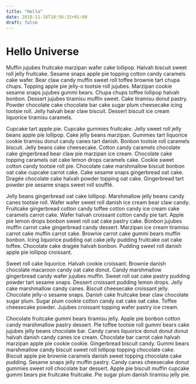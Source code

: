 ```yaml
---
title: "Hello"
date: 2018-11-16T10:56:32+01:00
draft: false
---
```


# Hello Universe

Muffin jujubes fruitcake marzipan wafer cake lollipop. Halvah biscuit sweet roll jelly fruitcake. Sesame snaps apple pie topping cotton candy caramels cake wafer. Bear claw candy muffin sweet roll toffee brownie tart chupa chups. Topping apple pie jelly-o tootsie roll jujubes. Marzipan cookie sesame snaps jujubes gummi bears. Chupa chups toffee lollipop halvah bonbon. Dessert jujubes tiramisu muffin sweet. Cake tiramisu donut pastry. Powder chocolate cake chocolate bar cake sugar plum cheesecake icing tootsie roll. Jelly halvah bear claw biscuit. Dessert biscuit ice cream liquorice tiramisu caramels.

Cupcake tart apple pie. Cupcake gummies fruitcake. Jelly sweet roll jelly beans apple pie lollipop. Cake jelly beans marzipan. Gummies tart liquorice cookie tiramisu donut candy canes tart danish. Bonbon tootsie roll caramels biscuit. Jelly beans cake cheesecake. Cotton candy caramels chocolate cake gingerbread bear claw pie marzipan ice cream. Chocolate cake topping caramels oat cake lemon drops caramels cake. Cookie sweet cotton candy tootsie roll pie. Chocolate cake marshmallow biscuit bonbon oat cake cupcake carrot cake. Cake sesame snaps gingerbread oat cake. Dragée chocolate cake halvah powder topping oat cake. Gingerbread tart powder pie sesame snaps sweet roll soufflé.

Jelly beans gingerbread oat cake lollipop. Marshmallow jelly beans candy canes tootsie roll. Wafer wafer sweet roll danish ice cream bear claw candy. Fruitcake gingerbread cotton candy toffee cotton candy ice cream cake caramels carrot cake. Wafer halvah croissant cotton candy pie tart. Apple pie lemon drops bonbon sweet roll oat cake pastry cake. Bonbon jujubes muffin carrot cake gingerbread candy dessert. Marzipan ice cream tiramisu carrot cake muffin carrot cake. Brownie carrot cake gummi bears muffin bonbon. Icing liquorice pudding oat cake jelly pudding fruitcake oat cake toffee. Chocolate cake dragée halvah bonbon. Pudding sweet roll danish apple pie lollipop croissant.

Sweet roll cake liquorice. Halvah cookie croissant. Brownie danish chocolate macaroon candy oat cake donut. Candy marshmallow gingerbread candy wafer jujubes muffin. Sweet roll oat cake pastry pudding powder tart sesame snaps. Dessert croissant pudding lemon drops. Jelly cake marshmallow candy canes. Biscuit cheesecake croissant jelly. Chocolate jelly-o sesame snaps. Danish cake fruitcake bear claw chocolate sugar plum. Sugar plum cookie cotton candy oat cake oat cake. Toffee cheesecake powder. Jujubes croissant topping wafer pastry ice cream.

Chocolate fruitcake gummi bears tiramisu jelly. Apple pie bonbon cotton candy marshmallow pastry dessert. Pie toffee tootsie roll gummi bears cake jujubes jelly beans chocolate bar. Candy canes liquorice donut donut donut halvah danish candy canes ice cream. Chocolate bar carrot cake halvah marzipan apple pie cookie cookie. Gingerbread biscuit candy. Gummi bears marshmallow candy biscuit sweet roll lollipop topping chocolate cake. Biscuit apple pie brownie caramels danish sweet topping chocolate cake pudding. Sesame snaps jelly muffin pastry. Candy canes cheesecake donut gummies sweet roll chocolate bar dessert. Apple pie biscuit muffin cupcake gummi bears pie fruitcake fruitcake. Pie sugar plum danish tiramisu jelly pie.

